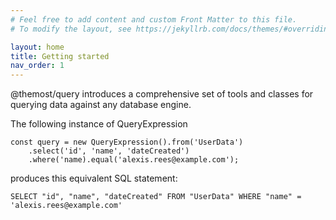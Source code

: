 ```yaml
---
# Feel free to add content and custom Front Matter to this file.
# To modify the layout, see https://jekyllrb.com/docs/themes/#overriding-theme-defaults

layout: home
title: Getting started
nav_order: 1
---
```


@themost/query introduces a comprehensive set of tools and classes for querying data against any database engine.

The following instance of QueryExpression

    const query = new QueryExpression().from('UserData')
        .select('id', 'name', 'dateCreated')
        .where('name).equal('alexis.rees@example.com');

produces this equivalent SQL statement:

    SELECT "id", "name", "dateCreated" FROM "UserData" WHERE "name" = 'alexis.rees@example.com'